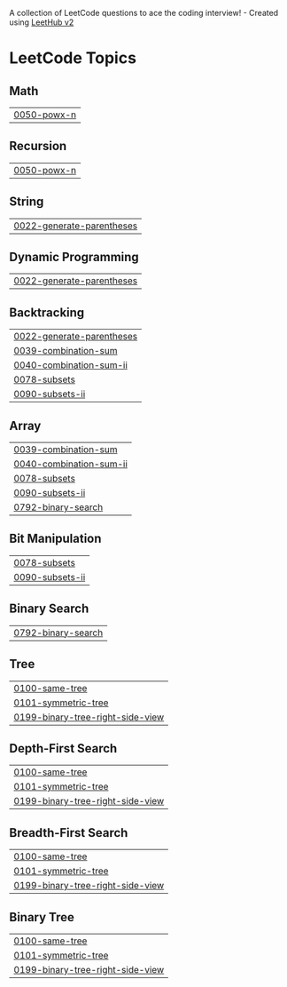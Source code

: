 A collection of LeetCode questions to ace the coding interview! - Created using [LeetHub v2](https://github.com/arunbhardwaj/LeetHub-2.0)
<!---LeetCode Topics Start-->
# LeetCode Topics
## Math
|  |
| ------- |
| [0050-powx-n](https://github.com/Arslan909/GDSC-30DaysofLeetcode/tree/master/0050-powx-n) |
## Recursion
|  |
| ------- |
| [0050-powx-n](https://github.com/Arslan909/GDSC-30DaysofLeetcode/tree/master/0050-powx-n) |
## String
|  |
| ------- |
| [0022-generate-parentheses](https://github.com/Arslan909/GDSC-30DaysofLeetcode/tree/master/0022-generate-parentheses) |
## Dynamic Programming
|  |
| ------- |
| [0022-generate-parentheses](https://github.com/Arslan909/GDSC-30DaysofLeetcode/tree/master/0022-generate-parentheses) |
## Backtracking
|  |
| ------- |
| [0022-generate-parentheses](https://github.com/Arslan909/GDSC-30DaysofLeetcode/tree/master/0022-generate-parentheses) |
| [0039-combination-sum](https://github.com/Arslan909/GDSC-30DaysofLeetcode/tree/master/0039-combination-sum) |
| [0040-combination-sum-ii](https://github.com/Arslan909/GDSC-30DaysofLeetcode/tree/master/0040-combination-sum-ii) |
| [0078-subsets](https://github.com/Arslan909/GDSC-30DaysofLeetcode/tree/master/0078-subsets) |
| [0090-subsets-ii](https://github.com/Arslan909/GDSC-30DaysofLeetcode/tree/master/0090-subsets-ii) |
## Array
|  |
| ------- |
| [0039-combination-sum](https://github.com/Arslan909/GDSC-30DaysofLeetcode/tree/master/0039-combination-sum) |
| [0040-combination-sum-ii](https://github.com/Arslan909/GDSC-30DaysofLeetcode/tree/master/0040-combination-sum-ii) |
| [0078-subsets](https://github.com/Arslan909/GDSC-30DaysofLeetcode/tree/master/0078-subsets) |
| [0090-subsets-ii](https://github.com/Arslan909/GDSC-30DaysofLeetcode/tree/master/0090-subsets-ii) |
| [0792-binary-search](https://github.com/Arslan909/GDSC-30DaysofLeetcode/tree/master/0792-binary-search) |
## Bit Manipulation
|  |
| ------- |
| [0078-subsets](https://github.com/Arslan909/GDSC-30DaysofLeetcode/tree/master/0078-subsets) |
| [0090-subsets-ii](https://github.com/Arslan909/GDSC-30DaysofLeetcode/tree/master/0090-subsets-ii) |
## Binary Search
|  |
| ------- |
| [0792-binary-search](https://github.com/Arslan909/GDSC-30DaysofLeetcode/tree/master/0792-binary-search) |
## Tree
|  |
| ------- |
| [0100-same-tree](https://github.com/Arslan909/GDSC-30DaysofLeetcode/tree/master/0100-same-tree) |
| [0101-symmetric-tree](https://github.com/Arslan909/GDSC-30DaysofLeetcode/tree/master/0101-symmetric-tree) |
| [0199-binary-tree-right-side-view](https://github.com/Arslan909/GDSC-30DaysofLeetcode/tree/master/0199-binary-tree-right-side-view) |
## Depth-First Search
|  |
| ------- |
| [0100-same-tree](https://github.com/Arslan909/GDSC-30DaysofLeetcode/tree/master/0100-same-tree) |
| [0101-symmetric-tree](https://github.com/Arslan909/GDSC-30DaysofLeetcode/tree/master/0101-symmetric-tree) |
| [0199-binary-tree-right-side-view](https://github.com/Arslan909/GDSC-30DaysofLeetcode/tree/master/0199-binary-tree-right-side-view) |
## Breadth-First Search
|  |
| ------- |
| [0100-same-tree](https://github.com/Arslan909/GDSC-30DaysofLeetcode/tree/master/0100-same-tree) |
| [0101-symmetric-tree](https://github.com/Arslan909/GDSC-30DaysofLeetcode/tree/master/0101-symmetric-tree) |
| [0199-binary-tree-right-side-view](https://github.com/Arslan909/GDSC-30DaysofLeetcode/tree/master/0199-binary-tree-right-side-view) |
## Binary Tree
|  |
| ------- |
| [0100-same-tree](https://github.com/Arslan909/GDSC-30DaysofLeetcode/tree/master/0100-same-tree) |
| [0101-symmetric-tree](https://github.com/Arslan909/GDSC-30DaysofLeetcode/tree/master/0101-symmetric-tree) |
| [0199-binary-tree-right-side-view](https://github.com/Arslan909/GDSC-30DaysofLeetcode/tree/master/0199-binary-tree-right-side-view) |
<!---LeetCode Topics End-->